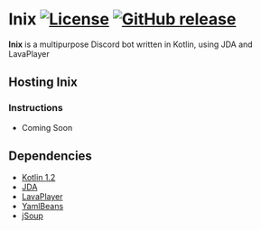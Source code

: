 # Inix  [![License](https://img.shields.io/github/license/mashape/apistatus.svg?style=flat-square)](LICENSE) [![GitHub release](https://img.shields.io/github/release/qubyte/rubidium.svg?style=flat-square)]()
**Inix** is a multipurpose Discord bot written in Kotlin, using JDA and LavaPlayer
## Hosting Inix
### Instructions
* Coming Soon
## Dependencies
* [Kotlin 1.2](https://kotlinlang.org/)
* [JDA](https://github.com/DV8FromTheWorld/JDA)
* [LavaPlayer](https://github.com/sedmelluq/lavaplayer)
* [YamlBeans](https://github.com/EsotericSoftware/yamlbeans)
* [jSoup](https://jsoup.org/)

